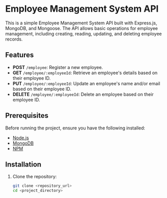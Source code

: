 # Employee Management System API

This is a simple Employee Management System API built with Express.js, MongoDB, and Mongoose. The API allows basic operations for employee management, including creating, reading, updating, and deleting employee records.

## Features

- **POST** `/employee`: Register a new employee.
- **GET** `/employee/:employeeId`: Retrieve an employee's details based on their employee ID.
- **PUT** `/employee/:employeeId`: Update an employee's name and/or email based on their employee ID.
- **DELETE** `/employee/:employeeId`: Delete an employee based on their employee ID.

## Prerequisites

Before running the project, ensure you have the following installed:

- [Node.js](https://nodejs.org/)
- [MongoDB](https://www.mongodb.com/)
- [NPM](https://www.npmjs.com/)

## Installation

1. Clone the repository:
   ```bash
   git clone <repository_url>
   cd <project_directory>
   ```
